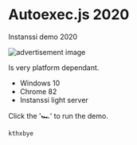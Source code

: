 # Autoexec.js 2020

Instanssi demo 2020

![advertisement image](https://instanssi.org/uploads/kompomaatti/entryimages/android.png)

Is very platform dependant.

 - Windows 10
 - Chrome 82
 - Instanssi light server

Click the '🏎️' to run the demo.

`kthxbye`
